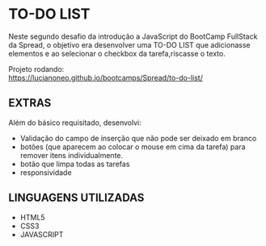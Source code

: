 # TO-DO LIST
Neste segundo desafio da introdução a JavaScript do BootCamp FullStack da Spread, o objetivo era desenvolver uma TO-DO LIST
que adicionasse elementos e ao selecionar o checkbox da tarefa,riscasse o texto.

Projeto rodando:<br>
https://lucianoneo.github.io/bootcamps/Spread/to-do-list/

## EXTRAS
Além do básico requisitado, desenvolvi: 
- Validação do campo de inserção que não pode ser deixado em branco
- botões (que aparecem ao colocar o mouse em cima da tarefa) para remover itens individualmente.
- botão que limpa todas as tarefas
- responsividade

## LINGUAGENS UTILIZADAS
- HTML5
- CSS3
- JAVASCRIPT
